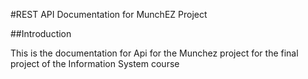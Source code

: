 #REST API Documentation for MunchEZ Project

##Introduction

This is the documentation for Api for the Munchez project for the final project of the Information System course



